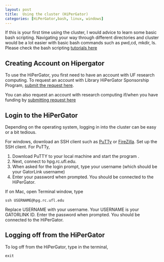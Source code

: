 ```yaml
---
layout: post
title:  Using the cluster (HiPerGator) 
categories: [HiPerGator,bash, linux, windows]
---
```


If this is your first time using the cluster, I would advice to learn some basic bash scripting. Navigating your way through different directories and cluster would be a lot easier with basic bash commands such as
pwd,cd, mkdir, ls. Please check the bash scripting [tutorials here]()


Creating Account on Hipergator
------
To use the HiPerGator, you first need to have an account with UF research computing. To request an account with Library HiPerGator Sponsorship Program, [submit the request here](https://arcs.uflib.ufl.edu/services/student-hipergator-access/). 

You can also request an account with research computing if/when you have funding by [submitting request here](https://www.rc.ufl.edu/access/account-request/)


Login to the HiPerGator
------
Depending on the operating system, logging in into the cluster can be easy or a bit tedious. 

For windows, download an SSH client such as [PuTTy](https://www.putty.org/) or [FireZilla](https://filezilla-project.org/).
Set up the SSH client. 
For PuTTy,
     
1. Download PuTTY to your local machine and start the program .
2. Next, connect to hpg.rc.ufl.edu.
3. When asked for the login prompt, type your username (which should be your GatorLink username)
4. Enter your password when prompted. You should be connected to the HiPerGator. 

If on Mac, open Terminal window, type

```
ssh USERNAME@hpg.rc.ufl.edu
```

Replace USERNAME with your username. Your USERNAME is your GATORLINK ID. Enter the password when prompted. You should be connected to the HiPerGator.


Logging off from the HiPerGator
------
To log off from the HiPerGator, type in the terminal,
   
```
exit
```
